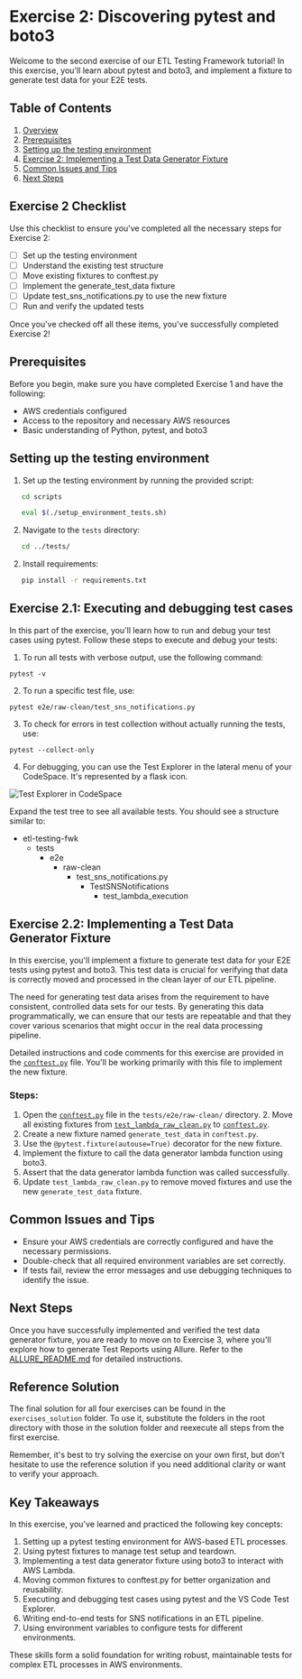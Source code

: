 # Exercise 2: Discovering pytest and boto3

Welcome to the second exercise of our ETL Testing Framework tutorial! In this exercise, you'll learn about pytest and boto3, and implement a fixture to generate test data for your E2E tests.

## Table of Contents
1. [Overview](#overview)
2. [Prerequisites](#prerequisites)
3. [Setting up the testing environment](#setting-up-the-testing-environment)
4. [Exercise 2: Implementing a Test Data Generator Fixture](#exercise-2-implementing-a-test-data-generator-fixture)
5. [Common Issues and Tips](#common-issues-and-tips)
6. [Next Steps](#next-steps)

## Exercise 2 Checklist

Use this checklist to ensure you've completed all the necessary steps for Exercise 2:

- [ ] Set up the testing environment
- [ ] Understand the existing test structure
- [ ] Move existing fixtures to conftest.py
- [ ] Implement the generate_test_data fixture
- [ ] Update test_sns_notifications.py to use the new fixture
- [ ] Run and verify the updated tests

Once you've checked off all these items, you've successfully completed Exercise 2!

## Prerequisites
Before you begin, make sure you have completed Exercise 1 and have the following:
- AWS credentials configured
- Access to the repository and necessary AWS resources
- Basic understanding of Python, pytest, and boto3

## Setting up the testing environment

1. Set up the testing environment by running the provided script:

```bash
   cd scripts  
   ```
    
```bash
   eval $(./setup_environment_tests.sh) 
   ```

2. Navigate to the `tests` directory:
```bash
   cd ../tests/
   ```

2. Install requirements:
```bash
   pip install -r requirements.txt
```


## Exercise 2.1: Executing and debugging test cases

In this part of the exercise, you'll learn how to run and debug your test cases using pytest. Follow these steps to execute and debug your tests:

1. To run all tests with verbose output, use the following command:

```
pytest -v
```

2. To run a specific test file, use:
```
pytest e2e/raw-clean/test_sns_notifications.py
```
3. To check for errors in test collection without actually running the tests, use:
```
pytest --collect-only
```


4. For debugging, you can use the Test Explorer in the lateral menu of your CodeSpace. It's represented by a flask icon.

![Test Explorer in CodeSpace](../assets/tests-debugger.png)

Expand the test tree to see all available tests. You should see a structure similar to:
   - etl-testing-fwk
     - tests
       - e2e
         - raw-clean
           - test_sns_notifications.py
             - TestSNSNotifications
               - test_lambda_execution


## Exercise 2.2: Implementing a Test Data Generator Fixture

In this exercise, you'll implement a fixture to generate test data for your E2E tests using pytest and boto3. This test data is crucial for verifying that data is correctly moved and processed in the clean layer of our ETL pipeline.

The need for generating test data arises from the requirement to have consistent, controlled data sets for our tests. By generating this data programmatically, we can ensure that our tests are repeatable and that they cover various scenarios that might occur in the real data processing pipeline.

Detailed instructions and code comments for this exercise are provided in the [`conftest.py`](raw-clean/conftest.py) file. You'll be working primarily with this file to implement the new fixture.

### Steps:

1. Open the [`conftest.py`](e2e/raw-clean/conftest.py) file in the `tests/e2e/raw-clean/` directory.
   2. Move all existing fixtures from [`test_lambda_raw_clean.py`](raw-clean/test_lambda_raw_clean.py) to [`conftest.py`](raw-clean/conftest.py).
3. Create a new fixture named `generate_test_data` in `conftest.py`.
4. Use the `@pytest.fixture(autouse=True)` decorator for the new fixture.
5. Implement the fixture to call the data generator lambda function using boto3.
6. Assert that the data generator lambda function was called successfully.
7. Update `test_lambda_raw_clean.py` to remove moved fixtures and use the new `generate_test_data` fixture.

## Common Issues and Tips
- Ensure your AWS credentials are correctly configured and have the necessary permissions.
- Double-check that all required environment variables are set correctly.
- If tests fail, review the error messages and use debugging techniques to identify the issue.

## Next Steps
Once you have successfully implemented and verified the test data generator fixture, you are ready to move on to Exercise 3, where you'll explore how to generate Test Reports using Allure. Refer to the [ALLURE_README.md](/tests/e2e/ALLURE_README.md) for detailed instructions.

## Reference Solution

The final solution for all four exercises can be found in the `exercises_solution` folder. To use it, substitute the folders in the root directory with those in the solution folder and reexecute all steps from the first exercise.

Remember, it's best to try solving the exercise on your own first, but don't hesitate to use the reference solution if you need additional clarity or want to verify your approach.

## Key Takeaways

In this exercise, you've learned and practiced the following key concepts:

1. Setting up a pytest testing environment for AWS-based ETL processes.
2. Using pytest fixtures to manage test setup and teardown.
3. Implementing a test data generator fixture using boto3 to interact with AWS Lambda.
4. Moving common fixtures to conftest.py for better organization and reusability.
5. Executing and debugging test cases using pytest and the VS Code Test Explorer.
6. Writing end-to-end tests for SNS notifications in an ETL pipeline.
7. Using environment variables to configure tests for different environments.

These skills form a solid foundation for writing robust, maintainable tests for complex ETL processes in AWS environments.